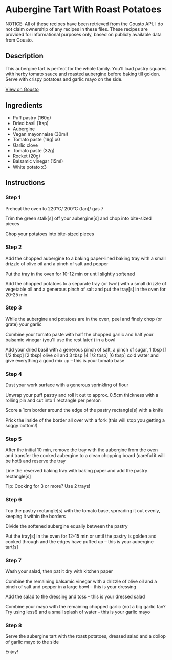 # Aubergine Tart With Roast Potatoes

NOTICE: All of these recipes have been retrieved from the Gousto API. I do not claim ownership of any recipes in these files. These recipes are provided for informational purposes only, based on publicly available data from Gousto.

## Description

This aubergine tart is perfect for the whole family. You’ll load pastry squares with herby tomato sauce and roasted aubergine before baking till golden. Serve with crispy potatoes and garlic mayo on the side.

[View on Gousto](https://www.gousto.co.uk/recipes/cookbook/aubergine-tart-with-potato-wedges)

## Ingredients

- Puff pastry (160g)
- Dried basil (1tsp)
- Aubergine
- Vegan mayonnaise (30ml)
- Tomato paste (16g) x0
- Garlic clove
- Tomato paste (32g)
- Rocket (20g)
- Balsamic vinegar (15ml)
- White potato x3

## Instructions


### Step 1

Preheat the oven to 220°C/ 200°C (fan)/ gas 7

Trim the green stalk[s]<span class="text-danger"> </span>off your aubergine[s] and chop into bite-sized pieces

Chop your potatoes into bite-sized pieces


### Step 2

Add the chopped aubergine to a baking paper-lined baking tray with a small drizzle of olive oil and a pinch of salt and pepper

Put the tray in the oven for 10-12 min or until slightly softened

Add the chopped potatoes to a separate tray (or two!) with a small drizzle of vegetable oil and a generous pinch of salt and put the tray[s] in the oven for 20-25 min


### Step 3

While the aubergine and potatoes are in the oven, peel and finely chop (or grate) your garlic

Combine your tomato paste with half the chopped garlic and half your balsamic vinegar (you'll use the rest later!) in a bowl

Add your dried basil with a generous pinch of salt, a pinch of sugar, 1 tbsp<span class="text-danger"> <span class="text-purple">[1 1/2 tbsp]</span> [2 tbsp] </span>olive oil and 3 tbsp<span class="text-danger"> <span class="text-purple">[4 1/2 tbsp]</span> [6 tbsp]</span> cold water and give everything a good mix up – this is your tomato base


### Step 4

Dust your work surface with a generous sprinkling of flour

Unwrap your puff pastry and roll it out to approx. 0.5cm thickness with a rolling pin and cut into 1<span class="text-danger"> </span>rectangle per person

Score a 1cm border around the edge of the pastry rectangle[s] with a knife

Prick the inside of the border all over with a fork (this will stop you getting a soggy bottom!)


### Step 5

After the initial 10 min, remove the tray with the aubergine from the oven and transfer the cooked aubergine to a clean chopping board (careful it will be hot!) and reserve the tray

Line the reserved baking tray with baking paper and add the pastry rectangle[s]

Tip: Cooking for 3 or more? Use 2 trays!


### Step 6

Top the pastry rectangle[s] with the tomato base, spreading it out evenly, keeping it within the borders

Divide the softened aubergine equally between the pastry

Put the tray[s] in the oven for 12-15 min or until the pastry is golden and cooked through and the edges have puffed up – this is your aubergine tart[s]


### Step 7

Wash your salad, then pat it dry with kitchen paper

Combine the remaining balsamic vinegar with a drizzle of olive oil and a pinch of salt and pepper in a large bowl – this is your dressing

Add the salad to the dressing and toss – this is your dressed salad

Combine your mayo with the remaining chopped garlic (not a big garlic fan? Try using less!) and a small splash of water – this is your garlic mayo

### Step 8

Serve the aubergine tart with the roast potatoes, dressed salad and a dollop of garlic mayo to the side

Enjoy!

